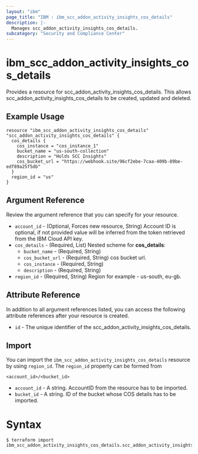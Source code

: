 ```yaml
---
layout: "ibm"
page_title: "IBM : ibm_scc_addon_activity_insights_cos_details"
description: |-
  Manages scc_addon_activity_insights_cos_details.
subcategory: "Security and Compliance Center"
---
```


# ibm_scc_addon_activity_insights_cos_details

Provides a resource for scc_addon_activity_insights_cos_details. This allows scc_addon_activity_insights_cos_details to be created, updated and deleted.

## Example Usage

```hcl
resource "ibm_scc_addon_activity_insights_cos_details" "scc_addon_activity_insights_cos_details" {
  cos_details {
    cos_instance = "cos_instance_1"
    bucket_name = "us-south-collection"
    description = "Holds SCC Insights"
    cos_bucket_url = "https://webhook.site/96cf2ebe-7caa-409b-89be-edf89a25f5db"
  }
  region_id = "us"
}
```

## Argument Reference

Review the argument reference that you can specify for your resource.

* `account_id` - (Optional, Forces new resource, String) Account ID is optional, if not provided value will be inferred from the token retrieved from the IBM Cloud API key.
* `cos_details` - (Required, List) 
Nested scheme for **cos_details**:
	* `bucket_name` - (Required, String)
	* `cos_bucket_url` - (Required, String) cos bucket url.
	* `cos_instance` - (Required, String)
	* `description` - (Required, String)
* `region_id` - (Required, String) Region for example - us-south, eu-gb.

## Attribute Reference

In addition to all argument references listed, you can access the following attribute references after your resource is created.

* `id` - The unique identifier of the scc_addon_activity_insights_cos_details.

## Import

You can import the `ibm_scc_addon_activity_insights_cos_details` resource by using `region_id`.
The `region_id` property can be formed from 

```
<account_id>/<bucket_id>
```
* `account_id` - A string. AccountID from the resource has to be imported.
* `bucket_id` - A string. ID of the bucket whose COS details has to be imported.

# Syntax
```
$ terraform import ibm_scc_addon_activity_insights_cos_details.scc_addon_activity_insights_cos_details 
```
